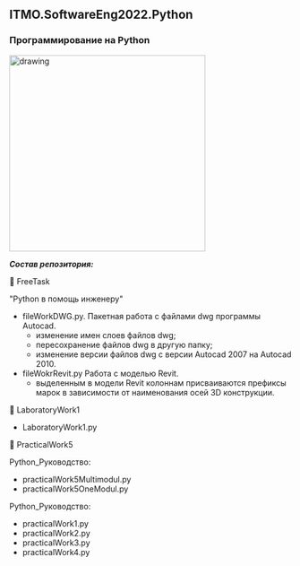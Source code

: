 ## ITMO.SoftwareEng2022.Python
### Программирование на Python 
<img src="https://ie.wampi.ru/2022/11/30/python.png" alt="drawing" width="350"/>

***Состав репозитория:***

<url> &#128194; FreeTask</url>   

"Python в помощь инженеру"

   * fileWorkDWG.py.  Пакетная работа с файлами dwg программы Autocad.
     * изменение имен слоев файлов dwg;
     * пересохранение файлов dwg в другую папку;
     * изменение версии файлов dwg с версии Autocad 2007 на Autocad 2010.
   * fileWokrRevit.py  Работа с моделью Revit.
     * выделенным в модели Revit колоннам присваиваются префиксы марок в
       зависимости от наименования осей 3D конструкции.

<url> &#128194; LaboratoryWork1</url>

   * LaboratoryWork1.py

<url> &#128194; PracticalWork5</url> 

Python_Руководство:

   * practicalWork5Multimodul.py
   * practicalWork5OneModul.py


Python_Руководство:
   * practicalWork1.py
   * practicalWork2.py
   * practicalWork3.py
   * practicalWork4.py